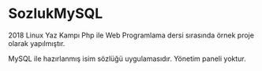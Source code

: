 # SozlukMySQL

2018 Linux Yaz Kampı Php ile Web Programlama dersi sırasında örnek proje olarak yapılmıştır. 
 
MySQL ile hazırlanmış isim sözlüğü uygulamasıdır. Yönetim paneli yoktur.

